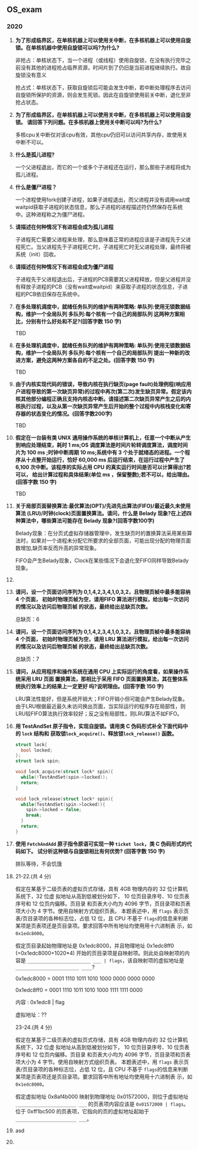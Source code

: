 ## OS_exam

### 2020

1. **为了形成临界区，在单核机器上可以使用关中断，在多核机器上可以使用自旋锁。在单核机器中使用自旋锁可以吗?为什么?**

   非抢占：单核状态下，当一个进程（或线程）使用自旋锁，在没有执行完毕之前没有其他的进程抢占临界资源，时间片到了仍旧是当前进程继续执行。故自旋锁没有意义

   抢占式：单核状态下，获取自旋锁后可能会发生中断，若中断处理程序去访问自旋锁所保护的资源，则会发生死锁。因此在自旋锁使用前关中断，退化至非抢占状态。

   

2. **为了形成临界区，在单核机器上可以使用关中断，在多核机器上可以使用自旋锁。 请回答下列问题。在多核机器上使用关中断可以吗?为什么?**

   多核cpu关中断仅对该cpu有效，其他cpu仍旧可以访问共享内存，故使用关中断不可以。

   

3. **什么是孤儿进程?**

   一个父进程退出，而它的一个或多个子进程还在运行，那么那些子进程将成为孤儿进程。

   

4. **什么是僵尸进程？**

   一个进程使用fork创建子进程，如果子进程退出，而父进程并没有调用wait或waitpid获取子进程的状态信息，那么子进程的进程描述符仍然保存在系统中。这种进程称之为僵尸进程。

   

5. **请描述在何种情况下有进程会成为孤儿进程**

   子进程死亡需要父进程来处理，那么意味着正常的进程应该是子进程先于父进程死亡。当父进程先于子进程死亡时，子进程死亡时无父进程处理，最终将被系统（init）回收。

   

6. **请描述在何种情况下有进程会成为僵尸进程**

   子进程先于父进程退出后，子进程的PCB需要其父进程释放，但是父进程并没有释放子进程的PCB（没有wait或waitpid）来获取子进程的状态信息，子进程的PCB依旧保存在系统中。

   

7. **在多处理机调度中，就绪任务队列的维护有两种策略: 单队列:使用无锁数据结构，维护一个全局队列 多队列:每个核有一个自己的局部队列 这两种方案相比，分别有什么好处和不足?(回答字数 150 字)**

   TBD

8. **在多处理机调度中，就绪任务队列的维护有两种策略: 单队列:使用无锁数据结构，维护一个全局队列 多队列:每个核有一个自己的局部队列 提出一种新的改进方案，避免这两种方案各自的不足之处。(回答字数 150 字)**

   TBD

9. **由于内核实现代码的错误，导致内核在执行缺页(page fault)处理例程(响应用户进程导致的第一次缺页异常)的过程中再次(第二次)发生缺页异常。假定该内核其他部分编程正确且支持内核态中断。请描述第二次缺页异常产生之后的内核执行过程，以及从第一次缺页异常产生后开始的整个过程中内核栈变化和寄存器的状态变化的情况。(回答字数200字)**

   TBD

10. **假定在一台装有类 UNIX 通用操作系统的单核计算机上，任意一个中断从产生到响应处理结束，耗时 1 ms;OS 调度算法是时间片轮转调度算法，调度时间片为 100 ms ;时钟中断周期 10 ms;系统中有 3 个处于就绪态的进程。一个程序从十点整开始运行，恰好 60,000 ms 后运行结束，在运行过程中产生了 6,100 次中断。该程序的实际占用 CPU 的真实运行时间是否可以计算得出?若可以， 给出计算过程和具体结果(单位 ms ，保留整数);若不可以，给出理由。(回答字数 150 字)**

    TBD

    

11. **关于局部页面替换算法:最优算法(OPT)/先进先出算法(FIFO)/最近最久未使用算法 (LRU)/时钟(clock)页面置换算法。请问，什么是 Belady 现象?在上述四种算法中，哪些算法可能存在 Belady 现象?(回答字数100字)**

    Belady现象：在分页式虚拟存储器管理中，发生缺页时的置换算法采用某些算法时，如果对一个进程未分配它所要求的全部页面，可能出现分配的物理页面数增加,缺页率反而升高的异常现象。

    FIFO会产生Belady现象，Clock在某些情况下会退化至FIFO同样导致Belady现象。

    

12. 

    

13. **请问，设一个页面访问序列为 0,1,4,2,3,4,1,0,3,2，且物理页帧中最多能容纳 4 个页面， 初始时物理页帧为空，请用FIFO 算法进行模拟，给出每一次访问的情况以及访问后物理页帧 的状态，最终给出总缺页次数。**

    总缺页：6

14. **请问，设一个页面访问序列为 0,1,4,2,3,4,1,0,3,2，且物理页帧中最多能容纳 4 个页面， 初始时物理页帧为空，请用 LRU 算法进行模拟，给出每一次访问的情况以及访问后物理页帧 的状态，最终给出总缺页次数。**

    总缺页：7

15. **请问，从应用程序和操作系统在通用 CPU 上实际运行的角度看，如果操作系统采用 LRU 页面 置换算法，那相比于采用 FIFO 页面置换算法，其在整体系统执行效率上的结果上一定更好 吗?说明理由。(回答字数 150 字)**

    LRU算法性能好，但是系统开销大；FIFO开销小但可能会产生Belady现象。由于LRU根据最近最久未访问换出页面，当实际运行的程序存在局部性，则LRU较FIFO算法执行效率较好；反之没有局部性，则LRU算法不如FIFO。

16. **用 TestAndSet 原子指令，实现自旋锁。请用类 C 伪码形式补全下面代码中的 `lock` 结构和 获取锁`lock_acquire()`、释放锁`lock_release()` 函数。**

    ```c
    struct lock{
      bool locked;
    };
    struct lock spin;
    
    void lock_acquire(struct lock* spin){
      while(!TestAndSet(spin->locked));
      return;
    }
    
    void lock_release(struct lock* spin){
      while(TestAndSet(spin->locked)){
        spin->locked = false;
        break;
      }
      return;
    }
    ```

    

17. **使用 `FetchAndAdd` 原子指令原语可实现一种 `ticket lock`，类 C 伪码形式的代码如下。 试分析这种锁与自旋锁相比有何优势? (回答字数 150 字)**

    排队等待，不会饥饿

    

18. 21-22.(共 4 分)

    假定在某基于二级页表的虚拟页式存储，具有 4GB 物理内存的 32 位计算机系统下，32 位虚 拟地址从高到低被划分如下， 10 位页目录序号、10 位页表序号和 12 位页内偏移。页目录 和页表大小均为 4096 字节，页目录项和页表项大小为 4 字节。使用自映射方式组织页表。 本题表述中，用 `flags` 表示页表/页目录项的各种标志位，占低 12 位，且 CPU 不基于 `flags`的信息来判断某项是页表项还是页目录项。要求回答中所有地址均使用用十六进制表 示，如 `0x1edc8000`。

    假定页目录起始物理地址是 0x1edc8000，并且物理地址 0x1edc8ff0 (=0x1edc8000+1020*4) 开始的页目录项是自映射项。则此处自映射项的内容是 `________________________ ___ | flags`，该自映射项的虚拟地址是`________________________ ____`?

    0x1edc8000 = 0001 1110 1011 1010 1000 0000 0000 0000

    0x1edc8ff0   = 0001 1110 1011 1010 1000 1111 1111 0000

    内容 : 0x1edc8 | flag

    虚拟地址：??

    

    23-24.(共 4 分)

    假定在某基于二级页表的虚拟页式存储，具有 4GB 物理内存的 32 位计算机系统下，32 位虚 拟地址从高到低被划分如下， 10 位页目录序号、10 位页表序号和 12 位页内偏移。页目录 和页表大小均为 4096 字节，页目录项和页表项大小为 4 字节。使用自映射方式组织页表。 本题表述中，用 `flags` 表示页表/页目录项的各种标志位，占低 12 位，且 CPU 不基于 `flags`的信息来判断某项是页表项还是页目录项。要求回答中所有地址均使用用十六进制表 示，如 `0x1edc8000`。

    假定虚拟地址 0x8af4b000 映射到物理地址 0x01572000，则位于虚拟地址 `_______________________ ___` 的页表项内容应该是 `0x01572000 | flags`。位于 0xff1bc500 的页表项，它指向的页的虚拟地址起始于 `_______________________ ___`。

    

19. asd

20. 

